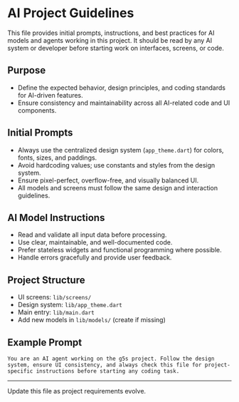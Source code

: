 # AI Project Guidelines

This file provides initial prompts, instructions, and best practices for AI models and agents working in this project. It should be read by any AI system or developer before starting work on interfaces, screens, or code.

## Purpose
- Define the expected behavior, design principles, and coding standards for AI-driven features.
- Ensure consistency and maintainability across all AI-related code and UI components.

## Initial Prompts
- Always use the centralized design system (`app_theme.dart`) for colors, fonts, sizes, and paddings.
- Avoid hardcoding values; use constants and styles from the design system.
- Ensure pixel-perfect, overflow-free, and visually balanced UI.
- All models and screens must follow the same design and interaction guidelines.

## AI Model Instructions
- Read and validate all input data before processing.
- Use clear, maintainable, and well-documented code.
- Prefer stateless widgets and functional programming where possible.
- Handle errors gracefully and provide user feedback.

## Project Structure
- UI screens: `lib/screens/`
- Design system: `lib/app_theme.dart`
- Main entry: `lib/main.dart`
- Add new models in `lib/models/` (create if missing)

## Example Prompt
```
You are an AI agent working on the g5s project. Follow the design system, ensure UI consistency, and always check this file for project-specific instructions before starting any coding task.
```

---
Update this file as project requirements evolve.
